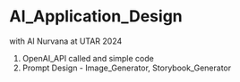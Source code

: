 # AI_Application_Design
with AI Nurvana at UTAR 2024

1) OpenAI_API called and simple code
2) Prompt Design - Image_Generator, Storybook_Generator
